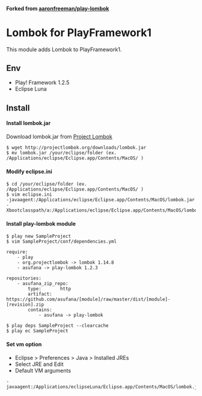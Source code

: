 
#### Forked from [aaronfreeman/play-lombok](https://github.com/aaronfreeman/play-lombok)

# Lombok for PlayFramework1

This module adds Lombok to PlayFramework1.

## Env

* Play! Framework 1.2.5
* Eclipse Luna


## Install

#### Install lombok.jar

Download lombok.jar from [Project Lombok](http://projectlombok.org/)

    $ wget http://projectlombok.org/downloads/lombok.jar
    $ mv lombok.jar /your/eclipse/folder (ex. /Applications/eclipse/Eclipse.app/Contents/MacOS/ )

#### Modify eclipse.ini

    $ cd /your/eclipse/folder (ex. /Applications/eclipse/Eclipse.app/Contents/MacOS/ )
    $ vim eclipse.ini
    -javaagent:/Applications/eclipse/Eclipse.app/Contents/MacOS/lombok.jar
    -Xbootclasspath/a:/Applications/eclipse/Eclipse.app/Contents/MacOS/lombok.jar

#### Install play-lombok module

    $ play new SampleProject
    $ vim SampleProject/conf/dependencies.yml

    require:
        - play
        - org.projectlombok -> lombok 1.14.8
        - asufana -> play-lombok 1.2.3

    repositories:
        - asufana_zip_repo:
            type:       http
            artifact:   https://github.com/asufana/[module]/raw/master/dist/[module]-[revision].zip
            contains:
                - asufana -> play-lombok

    $ play deps SampleProject --clearcache
    $ play ec SampleProject

#### Set vm option

- Eclipse > Preferences > Java > Installed JREs
- Select JRE and Edit
- Default VM arguments

```
-javaagent:/Applications/eclipseLuna/Eclipse.app/Contents/MacOS/lombok.jar
```



